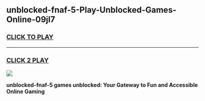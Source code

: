 
## unblocked-fnaf-5-Play-Unblocked-Games-Online-09jl7
<h3>
<a href="https://premium76.site?title=unblocked-fnaf-5&ref=25A">CLICK TO PLAY</a></h3>
<hr>

<h3>
<a href="https://premium76.site?title=unblocked-fnaf-5&ref=25A">CLICK 2 PLAY</a>
  
</h3>

<a href="https://premium76.site?title=unblocked-fnaf-5&ref=25A"><img src="https://clearcache.store/games.png"></a>


**unblocked-fnaf-5 games unblocked: Your Gateway to Fun and Accessible Online Gaming**
